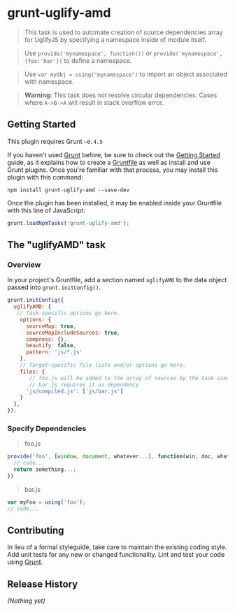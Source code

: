 # grunt-uglify-amd
> This task is used to automate creation of source dependencies array for UglifyJS by specifying a namespace inside of module itself.

> Use ```provide('mynamespace', function())``` or ```provide('mynamespace', {foo:'bar'})``` to define a namespace.

> Use ```var myObj = using("mynamespace")``` to import an object associated with namespace. 

>**Warning:** This task does not resolve circular dependencies. Cases where ```A->B->A``` will result in stack overflow error. 

## Getting Started
This plugin requires Grunt `~0.4.5`

If you haven't used [Grunt](http://gruntjs.com/) before, be sure to check out the [Getting Started](http://gruntjs.com/getting-started) guide, as it explains how to create a [Gruntfile](http://gruntjs.com/sample-gruntfile) as well as install and use Grunt plugins. Once you're familiar with that process, you may install this plugin with this command:

```shell
npm install grunt-uglify-amd --save-dev
```

Once the plugin has been installed, it may be enabled inside your Gruntfile with this line of JavaScript:

```js
grunt.loadNpmTasks('grunt-uglify-amd');
```

## The "uglifyAMD" task

### Overview
In your project's Gruntfile, add a section named `uglifyAMD` to the data object passed into `grunt.initConfig()`.

```js
grunt.initConfig({
  uglifyAMD: {
   // Task-specific options go here.
    options: {
      sourceMap: true,
      sourceMapIncludeSources: true,
      compress: {},
      beautify: false,
      pattern: 'js/*.js'
    },
    // Target-specific file lists and/or options go here.
    files: {
       // foo.js will be added to the array of sources by the task since
       // bar.js requires it as dependency
      'js/compiled.js': ['js/bar.js'] 
    }
  },
});
```

### Specify Dependencies

> foo.js
```js
provide('foo', [window, document, whatever...], function(win, doc, whatever...) {
  // code...
  return something...;
})
```
> bar.js
```js
var myFoo = using('foo');
// code...
```

## Contributing
In lieu of a formal styleguide, take care to maintain the existing coding style. Add unit tests for any new or changed functionality. Lint and test your code using [Grunt](http://gruntjs.com/).

## Release History
_(Nothing yet)_
